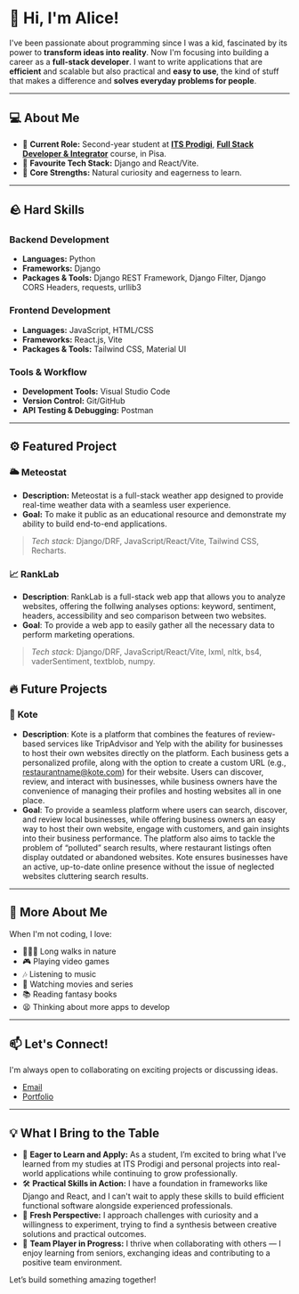 # 👋 Hi, I'm Alice!

I've been passionate about programming since I was a kid, fascinated by its power to **transform ideas into reality**. Now I'm focusing into building a career as a **full-stack developer**.
I want to write applications that are **efficient** and scalable but also practical and **easy to use**, the kind of stuff that makes a difference and **solves everyday problems for people**.

---

## 💻 About Me  

- 🌟 **Current Role:** Second-year student at [**ITS Prodigi**](https://www.itsprodigi.it/chi-siamo/fondazione/), [**Full Stack Developer & Integrator**](https://www.itsprodigi.it/corsi/full-stack-developer-integrator/) course, in Pisa.  
- 🤖 **Favourite Tech Stack:** Django and React/Vite.
- 🤔 **Core Strengths:** Natural curiosity and eagerness to learn.

---

## 🪨 Hard Skills

### Backend Development
- **Languages:** Python
- **Frameworks:** Django
- **Packages & Tools:** Django REST Framework, Django Filter, Django CORS Headers, requests, urllib3

### Frontend Development
- **Languages:** JavaScript, HTML/CSS
- **Frameworks:** React.js, Vite
- **Packages & Tools:** Tailwind CSS, Material UI

### Tools & Workflow
- **Development Tools:** Visual Studio Code
- **Version Control:** Git/GitHub
- **API Testing & Debugging:** Postman

---

## ⚙️ Featured Project

### 🌥️ **Meteostat**
- **Description:** Meteostat is a full-stack weather app designed to provide real-time weather data with a seamless user experience.
- **Goal:** To make it public as an educational resource and demonstrate my ability to build end-to-end applications.

> *Tech stack:* Django/DRF, JavaScript/React/Vite, Tailwind CSS, Recharts.

### 📈 **RankLab**
- **Description**: RankLab is a full-stack web app that allows you to analyze websites, offering the follwing analyses options: keyword, sentiment, headers, accessibility and seo comparison between two websites.
- **Goal**: To provide a web app to easily gather all the necessary data to perform marketing operations.
  
> *Tech stack:* Django/DRF, JavaScript/React/Vite, lxml, nltk, bs4, vaderSentiment, textblob, numpy.

## 🔥 Future Projects

### 📍 **Kote**
- **Description**: Kote is a platform that combines the features of review-based services like TripAdvisor and Yelp with the ability for businesses to host their own websites directly on the platform. Each business gets a personalized profile, along with the option to create a custom URL (e.g., restaurantname@kote.com) for their website. Users can discover, review, and interact with businesses, while business owners have the convenience of managing their profiles and hosting websites all in one place.
- **Goal**: To provide a seamless platform where users can search, discover, and review local businesses, while offering business owners an easy way to host their own website, engage with customers, and gain insights into their business performance. The platform also aims to tackle the problem of “polluted” search results, where restaurant listings often display outdated or abandoned websites. Kote ensures businesses have an active, up-to-date online presence without the issue of neglected websites cluttering search results.

---

## 🎉 More About Me

When I'm not coding, I love:
- 🚶🏻‍♀️ Long walks in nature
- 🎮 Playing video games
- 🎶 Listening to music
- 🎥 Watching movies and series
- 📚 Reading fantasy books
- 😫 Thinking about more apps to develop

---

## 📫 Let's Connect!

I'm always open to collaborating on exciting projects or discussing ideas.
- [Email](mailto:alice.itspisa@gmail.com)
- [Portfolio](https://github.com/sviluppalice?tab=repositories)

---

## 💡 What I Bring to the Table

- 🌱 **Eager to Learn and Apply:** As a student, I’m excited to bring what I’ve learned from my studies at ITS Prodigi and personal projects into real-world applications while continuing to grow professionally.
- 🛠️ **Practical Skills in Action:** I have a foundation in frameworks like Django and React, and I can't wait to apply these skills to build efficient functional software alongside experienced professionals.
- 🌟 **Fresh Perspective:** I approach challenges with curiosity and a willingness to experiment, trying to find a synthesis between creative solutions and practical outcomes.
- 🤝 **Team Player in Progress:** I thrive when collaborating with others — I enjoy learning from seniors, exchanging ideas and contributing to a positive team environment.

Let’s build something amazing together!
